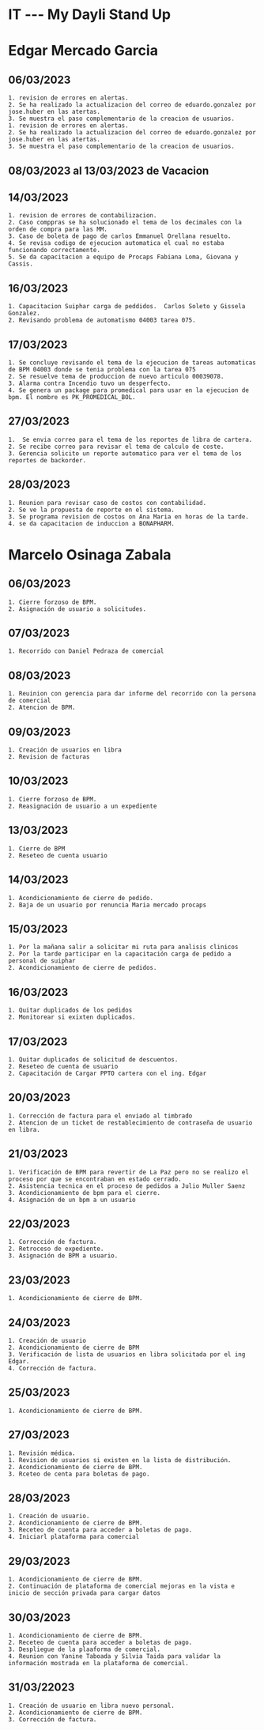# IT --- My Dayli Stand Up

# Edgar Mercado Garcia

## 06/03/2023
    1. revision de errores en alertas.
    2. Se ha realizado la actualizacion del correo de eduardo.gonzalez por jose.huber en las atertas.
    3. Se muestra el paso complementario de la creacion de usuarios.
    1. revision de errores en alertas.
    2. Se ha realizado la actualizacion del correo de eduardo.gonzalez por jose.huber en las atertas.
    3. Se muestra el paso complementario de la creacion de usuarios.
## 08/03/2023 al 13/03/2023 de Vacacion
## 14/03/2023
    1. revision de errores de contabilizacion.
    2. Caso comppras se ha solucionado el tema de los decimales con la orden de compra para las MM.
    3. Caso de boleta de pago de carlos Emmanuel Orellana resuelto.
    4. Se revisa codigo de ejecucion automatica el cual no estaba funcionando correctamente.
    5. Se da capacitacion a equipo de Procaps Fabiana Loma, Giovana y Cassis.
## 16/03/2023
    1. Capacitacion Suiphar carga de peddidos.  Carlos Soleto y Gissela Gonzalez.
    2. Revisando problema de automatismo 04003 tarea 075.

## 17/03/2023
    1. Se concluye revisando el tema de la ejecucion de tareas automaticas de BPM 04003 donde se tenia problema con la tarea 075
    2. Se resuelve tema de produccion de nuevo articulo 00039078.
    3. Alarma contra Incendio tuvo un desperfecto.
    4. Se genera un package para promedical para usar en la ejecucion de bpm. El nombre es PK_PROMEDICAL_BOL.

## 27/03/2023
    1.  Se envia correo para el tema de los reportes de libra de cartera.
    2. Se recibe correo para revisar el tema de calculo de coste.
    3. Gerencia solicito un reporte automatico para ver el tema de los reportes de backorder.

## 28/03/2023
    1. Reunion para revisar caso de costos con contabilidad.
    2. Se ve la propuesta de reporte en el sistema.
    3. Se programa revision de costos on Ana Maria en horas de la tarde.
    4. se da capacitacion de induccion a BONAPHARM.



# Marcelo Osinaga Zabala

## 06/03/2023
    1. Cierre forzoso de BPM.
    2. Asignación de usuario a solicitudes.

## 07/03/2023
    1. Recorrido con Daniel Pedraza de comercial

## 08/03/2023
    1. Reuinion con gerencia para dar informe del recorrido con la persona de comercial
    2. Atencion de BPM.
## 09/03/2023
    1. Creación de usuarios en libra
    2. Revision de facturas
## 10/03/2023
    1. Cierre forzoso de BPM.
    2. Reasignación de usuario a un expediente
## 13/03/2023
    1. Cierre de BPM
    2. Reseteo de cuenta usuario
## 14/03/2023
    1. Acondicionamiento de cierre de pedido.
    2. Baja de un usuario por renuncia Maria mercado procaps
## 15/03/2023
    1. Por la mañana salir a solicitar mi ruta para analisis clinicos
    2. Por la tarde participar en la capacitación carga de pedido a personal de suiphar
    2. Acondicionamiento de cierre de pedidos.
## 16/03/2023
    1. Quitar duplicados de los pedidos
    2. Monitorear si exixten duplicados. 
## 17/03/2023
    1. Quitar duplicados de solicitud de descuentos.
    2. Reseteo de cuenta de usuario 
    2. Capacitación de Cargar PPTO cartera con el ing. Edgar
## 20/03/2023
    1. Corrección de factura para el enviado al timbrado
    2. Atencion de un ticket de restablecimiento de contraseña de usuario en libra.
## 21/03/2023
    1. Verificación de BPM para revertir de La Paz pero no se realizo el proceso por que se encontraban en estado cerrado.
    2. Asistencia tecnica en el proceso de pedidos a Julio Muller Saenz
    3. Acondicionamiento de bpm para el cierre.
    4. Asignación de un bpm a un usuario
## 22/03/2023
    1. Corrección de factura.
    2. Retroceso de expediente.
    3. Asignación de BPM a usuario.
## 23/03/2023
    1. Acondicionamiento de cierre de BPM.
## 24/03/2023
    1. Creación de usuario
    2. Acondicionamiento de cierre de BPM
    3. Verificación de lista de usuarios en libra solicitada por el ing Edgar.
    4. Corrección de factura.
## 25/03/2023
    1. Acondicionamiento de cierre de BPM.
## 27/03/2023
    1. Revisión médica.
    1. Revision de usuarios si existen en la lista de distribución.
    2. Acondicionamiento de cierre de BPM.
    3. Rceteo de centa para boletas de pago.
## 28/03/2023
    1. Creación de usuario.
    2. Acondicionamiento de cierre de BPM.
    3. Receteo de cuenta para acceder a boletas de pago.
    4. Iniciarl plataforma para comercial
## 29/03/2023
    1. Acondicionamiento de cierre de BPM.
    2. Continuación de plataforma de comercial mejoras en la vista e inicio de sección privada para cargar datos
## 30/03/2023
    1. Acondicionamiento de cierre de BPM.
    2. Receteo de cuenta para acceder a boletas de pago.
    3. Despliegue de la plaaforma de comercial.
    4. Reunion con Yanine Taboada y Silvia Taida para validar la información mostrada en la plataforma de comercial.
## 31/03/22023
    1. Creación de usuario en libra nuevo personal.
    2. Acondicionamiento de cierre de BPM.
    3. Corrección de factura.
